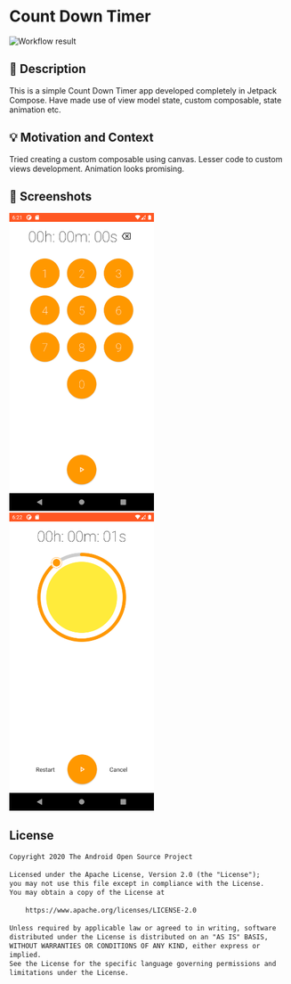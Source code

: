 # Count Down Timer

<!--- Replace <OWNER> with your Github Username and <REPOSITORY> with the name of your repository. -->
<!--- You can find both of these in the url bar when you open your repository in github. -->
![Workflow result](https://github.com/arun-antony/adc-week2/workflows/Check/badge.svg)


## :scroll: Description
This is a simple Count Down Timer app developed completely in Jetpack Compose.
Have made use of view model state, custom composable, state animation etc.


## :bulb: Motivation and Context
<!--- Optionally point readers to interesting parts of your submission. -->
<!--- What are you especially proud of? -->
Tried creating a custom composable using canvas. Lesser code to custom views development.
Animation looks promising.


## :camera_flash: Screenshots
<!-- You can add more screenshots here if you like -->
<img src="/results/screenshot_1.png" width="260">&emsp;<img src="/results/screenshot_2.png" width="260">

## License
```
Copyright 2020 The Android Open Source Project

Licensed under the Apache License, Version 2.0 (the "License");
you may not use this file except in compliance with the License.
You may obtain a copy of the License at

    https://www.apache.org/licenses/LICENSE-2.0

Unless required by applicable law or agreed to in writing, software
distributed under the License is distributed on an "AS IS" BASIS,
WITHOUT WARRANTIES OR CONDITIONS OF ANY KIND, either express or implied.
See the License for the specific language governing permissions and
limitations under the License.
```